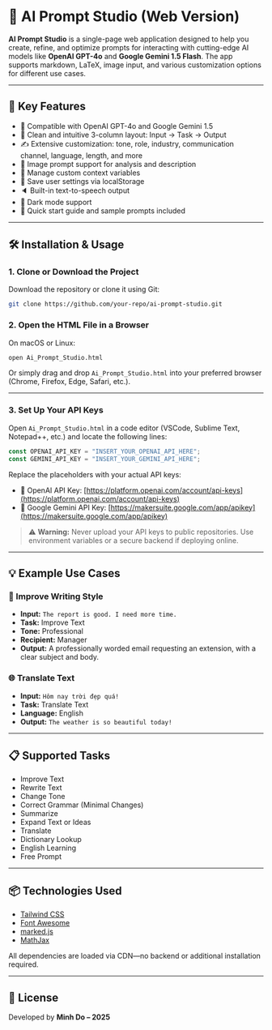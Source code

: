 
# 🧠 AI Prompt Studio (Web Version)

**AI Prompt Studio** is a single-page web application designed to help you create, refine, and optimize prompts for interacting with cutting-edge AI models like **OpenAI GPT-4o** and **Google Gemini 1.5 Flash**. The app supports markdown, LaTeX, image input, and various customization options for different use cases.

---

## 🚀 Key Features

- 🧠 Compatible with OpenAI GPT-4o and Google Gemini 1.5
- 📌 Clean and intuitive 3-column layout: Input → Task → Output
- ✍️ Extensive customization: tone, role, industry, communication channel, language, length, and more
- 📎 Image prompt support for analysis and description
- 🧩 Manage custom context variables
- 💾 Save user settings via localStorage
- 🔈 Built-in text-to-speech output
- 🌙 Dark mode support
- 📄 Quick start guide and sample prompts included

---

## 🛠️ Installation & Usage

### 1. Clone or Download the Project

Download the repository or clone it using Git:

```bash
git clone https://github.com/your-repo/ai-prompt-studio.git
```

### 2. Open the HTML File in a Browser

On macOS or Linux:

```bash
open Ai_Prompt_Studio.html
```

Or simply drag and drop `Ai_Prompt_Studio.html` into your preferred browser (Chrome, Firefox, Edge, Safari, etc.).

---

### 3. Set Up Your API Keys

Open `Ai_Prompt_Studio.html` in a code editor (VSCode, Sublime Text, Notepad++, etc.) and locate the following lines:

```js
const OPENAI_API_KEY = "INSERT_YOUR_OPENAI_API_HERE";
const GEMINI_API_KEY = "INSERT_YOUR_GEMINI_API_HERE";
```

Replace the placeholders with your actual API keys:

- 🔑 OpenAI API Key: [https://platform.openai.com/account/api-keys](https://platform.openai.com/account/api-keys)
- 🔑 Google Gemini API Key: [https://makersuite.google.com/app/apikey](https://makersuite.google.com/app/apikey)

> ⚠️ **Warning:** Never upload your API keys to public repositories. Use environment variables or a secure backend if deploying online.

---

## 💡 Example Use Cases

### 📌 Improve Writing Style

- **Input:** `The report is good. I need more time.`
- **Task:** Improve Text  
- **Tone:** Professional  
- **Recipient:** Manager  
- **Output:** A professionally worded email requesting an extension, with a clear subject and body.

### 🌐 Translate Text

- **Input:** `Hôm nay trời đẹp quá!`  
- **Task:** Translate Text  
- **Language:** English  
- **Output:** `The weather is so beautiful today!`

---

## 📋 Supported Tasks

- Improve Text  
- Rewrite Text  
- Change Tone  
- Correct Grammar (Minimal Changes)  
- Summarize  
- Expand Text or Ideas  
- Translate  
- Dictionary Lookup  
- English Learning  
- Free Prompt

---

## 📦 Technologies Used

- [Tailwind CSS](https://cdn.tailwindcss.com)  
- [Font Awesome](https://cdnjs.com)  
- [marked.js](https://cdn.jsdelivr.net/npm/marked)  
- [MathJax](https://cdn.jsdelivr.net/npm/mathjax)

All dependencies are loaded via CDN—no backend or additional installation required.

---

## 📄 License
Developed by **Minh Do – 2025**
